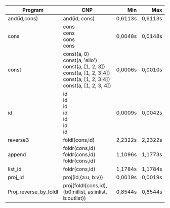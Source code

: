 Program | CNP | Min | Max
--- | --- | ---: | ---:
and(id,cons) | and(id, cons) | 0,6113s | 0,6113s
cons | cons<br/>cons<br/>cons<br/>cons | 0,0048s | 0,0148s
const | const(a, 0)<br/>const(a, 'ello')<br/>const(a, [1, 2, 3])<br/>const(a, [1, 2, 3\|4])<br/>const(a, [1, 2, 3\|4])<br/>const(a, [1, 2, 3, 4]) | 0,0006s | 0,0010s
id | id<br/>id<br/>id<br/>id<br/>id<br/>id<br/>id | 0,0009s | 0,0042s
reverse3 | foldl(cons,id) | 2,2322s | 2,2322s
append | foldr(cons,id)<br/>foldr(cons,id)<br/>foldr(cons,id) | 1,1096s | 1,1773s
list_id | foldr(cons,id) | 1,1784s | 1,1784s
proj_id | proj(id,{a:u, b:v}) | 0,0019s | 0,0019s
Proj_reverse_by_foldl | proj(foldl(cons,id),{b0:nillist, as:inlist, b:outlist}) | 0,8544s | 0,8544s
